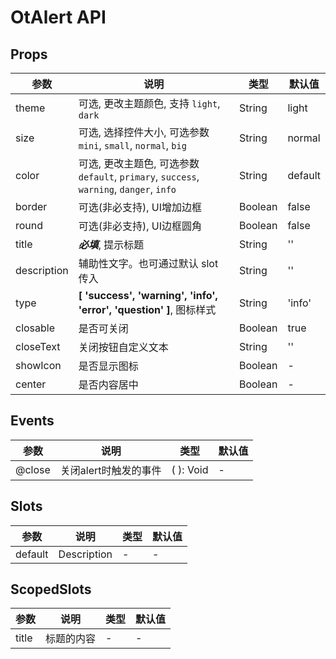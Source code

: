 # OtAlert API

## Props

| 参数 | 说明 | 类型 | 默认值 |
| --- | --- | --- | --- |
| theme | 可选, 更改主题颜色, 支持 `light`, `dark` | String | light |
| size | 可选, 选择控件大小, 可选参数 `mini`, `small`, `normal`, `big` | String | normal |
| color | 可选, 更改主题色, 可选参数 `default`, `primary`, `success`, `warning`, `danger`, `info` | String | default |
| border | 可选(非必支持), UI增加边框 | Boolean | false |
| round | 可选(非必支持), UI边框圆角 | Boolean | false |
| title | ***必填***, 提示标题 | String | '' |
| description | 辅助性文字。也可通过默认 slot 传入 | String | '' |
| type | **[ 'success', 'warning', 'info', 'error', 'question' ]**, 图标样式 | String | 'info' |
| closable | 是否可关闭 | Boolean | true |
| closeText | 关闭按钮自定义文本 | String | '' |
| showIcon | 是否显示图标 | Boolean | - |
| center | 是否内容居中 | Boolean | - |

## Events

| 参数 | 说明 | 类型 | 默认值 |
| --- | --- | --- | --- |
| @close |  关闭alert时触发的事件 | ( ): Void | - |

## Slots

| 参数 | 说明 | 类型 | 默认值 |
| --- | --- | --- | --- |
| default | Description | - | - |

## ScopedSlots

| 参数 | 说明 | 类型 | 默认值 |
| --- | --- | --- | --- |
| title | 标题的内容 | - | - |

